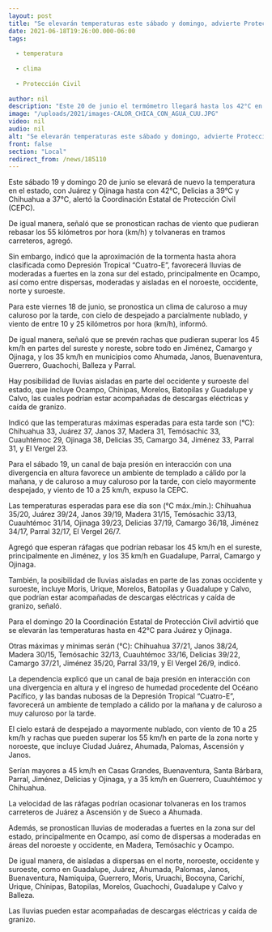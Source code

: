 ```yaml
---
layout: post
title: "Se elevarán temperaturas este sábado y domingo, advierte Protección Civil"
date: 2021-06-18T19:26:00.000-06:00
tags:
  
  - temperatura
  
  - clima
  
  - Protección Civil
  
author: nil
description: "Este 20 de junio el termómetro llegará hasta los 42°C en Ciudad Juárez y Ojinaga, informa la dependencia estatal"
image: "/uploads/2021/images-CALOR_CHICA_CON_AGUA_CUU.JPG"
video: nil
audio: nil
alt: "Se elevarán temperaturas este sábado y domingo, advierte Protección Civil"
front: false
section: "Local"
redirect_from: /news/185110
---
```


Este sábado 19 y domingo 20 de junio se elevará de nuevo la temperatura en el estado, con Juárez y Ojinaga hasta con 42°C, Delicias a 39°C y Chihuahua a 37°C, alertó la Coordinación Estatal de Protección Civil (CEPC).

 

De igual manera, señaló que se pronostican rachas de viento que pudieran rebasar los 55 kilómetros por hora (km/h) y tolvaneras en tramos carreteros, agregó.

 

Sin embargo, indicó que la aproximación de la tormenta hasta ahora clasificada como  Depresión Tropical “Cuatro-E”, favorecerá lluvias de moderadas a fuertes en la zona sur del estado, principalmente en Ocampo, así como entre dispersas, moderadas y aisladas en el noroeste, occidente, norte y suroeste.

 

Para este viernes 18 de junio, se pronostica un clima de caluroso a muy caluroso por la tarde, con cielo de despejado a parcialmente nublado, y viento de entre 10 y 25 kilómetros por hora (km/h), informó.

 

De igual manera, señaló que se prevén rachas que pudieran superar los 45 km/h en partes del sureste y noreste, sobre todo en Jiménez, Camargo y Ojinaga, y los 35 km/h en municipios como Ahumada, Janos, Buenaventura, Guerrero, Guachochi, Balleza y Parral.

 

Hay posibilidad de lluvias aisladas en parte del occidente y suroeste del estado, que incluye Ocampo, Chínipas, Morelos, Batopilas y Guadalupe y Calvo, las cuales podrían estar acompañadas de descargas eléctricas y caída de granizo.

 

Indicó que las temperaturas máximas esperadas para esta tarde son (°C): Chihuahua 33, Juárez 37, Janos 37, Madera 31, Temósachic 33, Cuauhtémoc 29, Ojinaga 38, Delicias 35, Camargo 34, Jiménez 33, Parral 31, y El Vergel 23.

 

Para el sábado 19, un canal de baja presión en interacción con una divergencia en altura favorece un ambiente de templado a cálido por la mañana, y de caluroso a muy caluroso por la tarde, con cielo mayormente despejado, y viento de 10 a 25 km/h, expuso la CEPC.

 

Las temperaturas esperadas para ese día son (°C máx./mín.): Chihuahua 35/20, Juárez 39/24, Janos 39/19, Madera 31/15, Temósachic 33/13, Cuauhtémoc 31/14, Ojinaga 39/23, Delicias 37/19, Camargo 36/18, Jiménez 34/17, Parral 32/17, El Vergel 26/7.

 

Agregó que esperan ráfagas que podrían rebasar los 45 km/h en el sureste, principalmente en Jiménez, y los 35 km/h en Guadalupe, Parral, Camargo y Ojinaga.

 

También, la posibilidad de lluvias aisladas en parte de las zonas occidente y suroeste, incluye Moris, Urique, Morelos, Batopilas y Guadalupe y Calvo, que podrían estar acompañadas de descargas eléctricas y caída de granizo, señaló.

 

Para el domingo 20 la Coordinación Estatal de Protección Civil advirtió que se elevarán las temperaturas hasta en 42°C para Juárez y Ojinaga.

 

Otras máximas y mínimas serán (°C): Chihuahua 37/21, Janos 38/24, Madera 30/15, Temósachic 32/13, Cuauhtémoc 33/16, Delicias 39/22, Camargo 37/21, Jiménez 35/20, Parral 33/19, y El Vergel 26/9, indicó.

 

La dependencia explicó que un canal de baja presión en interacción con una divergencia en altura y el ingreso de humedad procedente del Océano Pacífico, y las bandas nubosas de la Depresión Tropical “Cuatro-E”, favorecerá un ambiente de templado a cálido por la mañana y de caluroso a muy caluroso por la tarde.

 

El cielo estará de despejado a mayormente nublado, con viento de 10 a 25 km/h y rachas que pueden superar los 55 km/h en parte de la zona norte y noroeste, que incluye Ciudad Juárez, Ahumada, Palomas, Ascensión y Janos.

 

Serían mayores a 45 km/h en Casas Grandes, Buenaventura, Santa Bárbara, Parral, Jiménez, Delicias y Ojinaga, y a 35 km/h en Guerrero, Cuauhtémoc y Chihuahua.

 

La velocidad de las ráfagas podrían ocasionar tolvaneras en los tramos carreteros de Juárez a Ascensión y de Sueco a Ahumada.

 

Además, se pronostican lluvias de moderadas a fuertes en la zona sur del estado, principalmente en Ocampo, así como de dispersas a moderadas en áreas del noroeste y occidente, en Madera, Temósachic y Ocampo.

 

De igual manera, de aisladas a dispersas en el norte, noroeste, occidente y suroeste, como en Guadalupe, Juárez, Ahumada, Palomas, Janos, Buenaventura, Namiquipa, Guerrero, Moris, Uruachi, Bocoyna, Carichí, Urique, Chínipas, Batopilas, Morelos, Guachochi, Guadalupe y Calvo y Balleza.

 

Las lluvias pueden estar acompañadas de descargas eléctricas y caída de granizo.